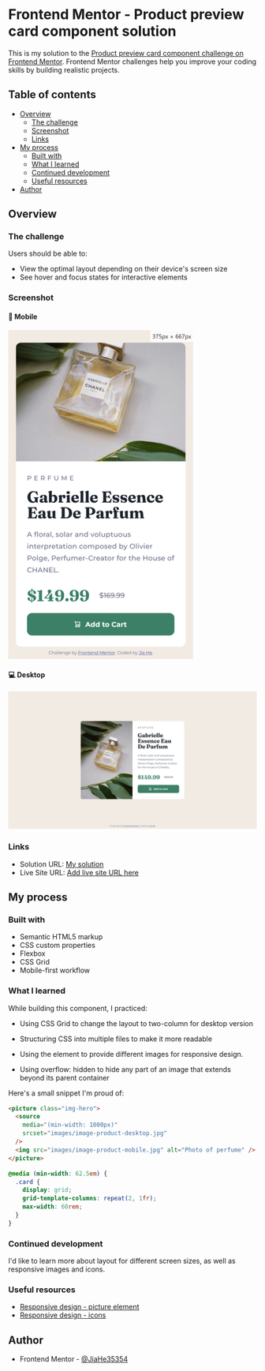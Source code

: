 # Frontend Mentor - Product preview card component solution

This is my solution to the [Product preview card component challenge on Frontend Mentor](https://www.frontendmentor.io/challenges/product-preview-card-component-GO7UmttRfa). Frontend Mentor challenges help you improve your coding skills by building realistic projects.

## Table of contents

- [Overview](#overview)
  - [The challenge](#the-challenge)
  - [Screenshot](#screenshot)
  - [Links](#links)
- [My process](#my-process)
  - [Built with](#built-with)
  - [What I learned](#what-i-learned)
  - [Continued development](#continued-development)
  - [Useful resources](#useful-resources)
- [Author](#author)

## Overview

### The challenge

Users should be able to:

- View the optimal layout depending on their device's screen size
- See hover and focus states for interactive elements

### Screenshot

#### 📱 Mobile

![Screenshot for mobile](./screenshot-mobile.png)

#### 💻 Desktop

![Screenshot for desktop](./screenshot-desktop.png)

### Links

- Solution URL: [My solution]()
- Live Site URL: [Add live site URL here](https://product-preview-card-component-jiah.netlify.app/)

## My process

### Built with

- Semantic HTML5 markup
- CSS custom properties
- Flexbox
- CSS Grid
- Mobile-first workflow

### What I learned

While building this component, I practiced:

- Using CSS Grid to change the layout to two-column for desktop version

- Structuring CSS into multiple files to make it more readable

- Using the <picture> element to provide different images for responsive design.

- Using overflow: hidden to hide any part of an image that extends beyond its parent container

Here's a small snippet I'm proud of:

```html
<picture class="img-hero">
  <source
    media="(min-width: 1000px)"
    srcset="images/image-product-desktop.jpg"
  />
  <img src="images/image-product-mobile.jpg" alt="Photo of perfume" />
</picture>
```

```css
@media (min-width: 62.5em) {
  .card {
    display: grid;
    grid-template-columns: repeat(2, 1fr);
    max-width: 60rem;
  }
}
```

### Continued development

I'd like to learn more about layout for different screen sizes, as well as responsive images and icons.

### Useful resources

- [Responsive design - picture element](https://web.dev/learn/design/picture-element)
- [Responsive design - icons](https://web.dev/learn/design/icons)

## Author

- Frontend Mentor - [@JiaHe35354](https://www.frontendmentor.io/profile/JiaHe35354)
